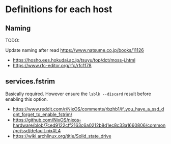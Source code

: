 # Definitions for each host

## Naming

TODO:

Update naming after read <https://www.natsume.co.jp/books/11126>

- <https://hosho.ees.hokudai.ac.jp/tsuyu/top/dct/moss-j.html>
- <https://www.rfc-editor.org/rfc/rfc1178>

## services.fstrim

Basically required. However ensure the `lsblk --discard` result before enabling this option.

- <https://www.reddit.com/r/NixOS/comments/rbzhb1/if_you_have_a_ssd_dont_forget_to_enable_fstrim/>
- <https://github.com/NixOS/nixos-hardware/blob/7ced9122cff2163c6a0212b8d1ec8c33a1660806/common/pc/ssd/default.nix#L4>
- <https://wiki.archlinux.org/title/Solid_state_drive>
